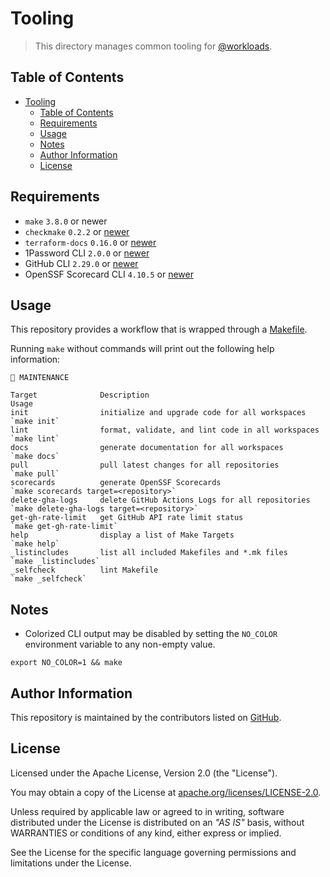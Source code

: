 # Tooling

> This directory manages common tooling for [@workloads](https://github.com/workloads).

## Table of Contents

<!-- TOC -->
* [Tooling](#tooling)
  * [Table of Contents](#table-of-contents)
  * [Requirements](#requirements)
  * [Usage](#usage)
  * [Notes](#notes)
  * [Author Information](#author-information)
  * [License](#license)
<!-- TOC -->

## Requirements

* `make` `3.8.0` or newer
* `checkmake` `0.2.2` or [newer](https://github.com/mrtazz/checkmake#installation)
* `terraform-docs` `0.16.0` or [newer](https://terraform-docs.io/user-guide/installation/)
* 1Password CLI `2.0.0` or [newer](https://1password.com/downloads/command-line/)
* GitHub CLI `2.29.0` or [newer](https://cli.github.com/)
* OpenSSF Scorecard CLI `4.10.5` or [newer](https://github.com/ossf/scorecard#scorecard-command-line-interface)

## Usage

This repository provides a workflow that is wrapped through a [Makefile](./Makefile).

Running `make` without commands will print out the following help information:

```text
🔧 MAINTENANCE

Target              Description                                          Usage
init                initialize and upgrade code for all workspaces       `make init`
lint                format, validate, and lint code in all workspaces    `make lint`
docs                generate documentation for all workspaces            `make docs`
pull                pull latest changes for all repositories             `make pull`
scorecards          generate OpenSSF Scorecards                          `make scorecards target=<repository>`
delete-gha-logs     delete GitHub Actions Logs for all repositories      `make delete-gha-logs target=<repository>`
get-gh-rate-limit   get GitHub API rate limit status                     `make get-gh-rate-limit`
help                display a list of Make Targets                       `make help`
_listincludes       list all included Makefiles and *.mk files           `make _listincludes`
_selfcheck          lint Makefile                                        `make _selfcheck`
```

## Notes

* Colorized CLI output may be disabled by setting the `NO_COLOR` environment variable to any non-empty value.

```shell
export NO_COLOR=1 && make
```

## Author Information

This repository is maintained by the contributors listed on [GitHub](https://github.com/workloads/tooling/graphs/contributors).

## License

Licensed under the Apache License, Version 2.0 (the "License").

You may obtain a copy of the License at [apache.org/licenses/LICENSE-2.0](http://www.apache.org/licenses/LICENSE-2.0).

Unless required by applicable law or agreed to in writing, software distributed under the License is distributed on an _"AS IS"_ basis, without WARRANTIES or conditions of any kind, either express or implied.

See the License for the specific language governing permissions and limitations under the License.
